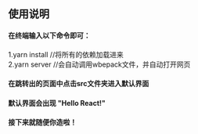 
 ## 使用说明


#### 在终端输入以下命令即可：
1.yarn install    //将所有的依赖加载进来     
2.yarn server     //会自动调用wbepack文件，并自动打开网页

#### 在跳转出的页面中点击src文件夹进入默认界面        
#### 默认界面会出现 "Hello React!"
#### 接下来就随便你造啦！

